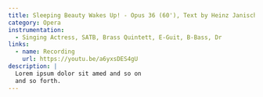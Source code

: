 ```yaml
---
title: Sleeping Beauty Wakes Up! - Opus 36 (60'), Text by Heinz Janisch
category: Opera
instrumentation:
  - Singing Actress, SATB, Brass Quintett, E-Guit, B-Bass, Dr
links:
  - name: Recording
    url: https://youtu.be/a6yxsDES4gU
description: |
  Lorem ipsum dolor sit amed and so on
  and so forth.
---
```

